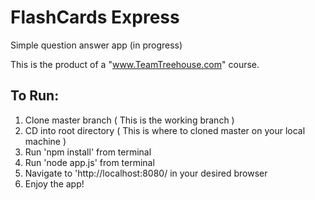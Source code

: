 # FlashCards Express
 Simple question answer app (in progress)
 
 This is the product of a "www.TeamTreehouse.com" course.
 
 ## To Run:
   1. Clone master branch ( This is the working branch )
   2. CD into root directory ( This is where to cloned master on your local machine )
   3. Run 'npm install' from terminal
   4. Run 'node app.js' from terminal
   5. Navigate to 'http://localhost:8080/ in your desired browser
   6. Enjoy the app!
   

 
